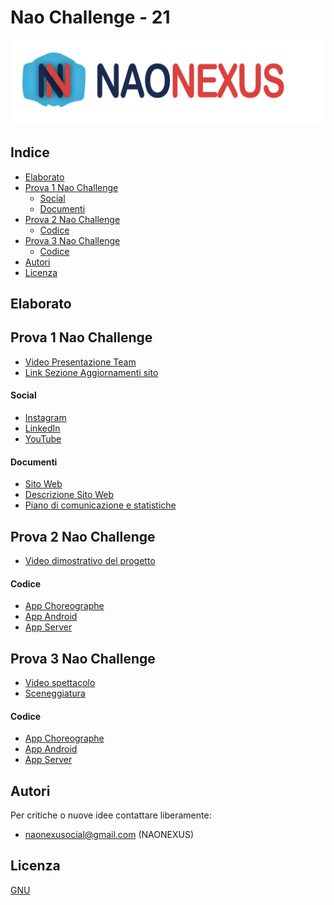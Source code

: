 # Nao Challenge - 21

![alt text](https://github.com/GiovanniBellorio/ChallengeNao21/blob/master/prova1/logo_conScritta.png)

## Indice

* [Elaborato](#Elaborato)
* [Prova 1 Nao Challenge](#Prova-1-Nao-Challenge)
	* [Social](#Social)
	* [Documenti](#Documenti)   
* [Prova 2 Nao Challenge](#Prova-2-Nao-Challenge)
	* [Codice](#Codice)
* [Prova 3 Nao Challenge](#Prova-3-Nao-Challenge)
	* [Codice](#Codice)
* [Autori](#Autori)
* [Licenza](#Licenza)


## Elaborato

## Prova 1 Nao Challenge

* [Video Presentazione Team]()
* [Link Sezione Aggiornamenti sito](https://naonexus.altervista.org/press/)

#### Social

* [Instagram](https://www.instagram.com/naonexus/)
* [LinkedIn](https://www.linkedin.com/in/nao-nexus-95b929208/)
* [YouTube](https://www.youtube.com/channel/UCGr9x7Fr44V628GJXwMe4Pg)

#### Documenti

* [Sito Web](https://naonexus.altervista.org/)
* [Descrizione Sito Web](https://github.com/GiovanniBellorio/ChallengeNao21/blob/master/prova1/sito_web_NaoNexus.pdf)
* [Piano di comunicazione e statistiche]()


## Prova 2 Nao Challenge

* [Video dimostrativo del progetto]()

#### Codice

* [App Choreographe](https://github.com/GiovanniBellorio/ChallengeNao21/tree/master/prova2/nao_project_zip)
* [App Android](https://github.com/GiovanniBellorio/ChallengeNao21/tree/master/prova2/app_joystick/app/src)
* [App Server](https://github.com/GiovanniBellorio/ChallengeNao21/blob/master/prova2/server/serverNAO.py)


## Prova 3 Nao Challenge

* [Video spettacolo]()
* [Sceneggiatura](https://github.com/GiovanniBellorio/ChallengeNao21/blob/master/prova3/sceneggiatura.pdf)

#### Codice

* [App Choreographe](https://github.com/GiovanniBellorio/ChallengeNao21/tree/master/prova3/studenti)
* [App Android](https://github.com/GiovanniBellorio/ChallengeNao21/tree/master/prova3/app_bottonistudenti)
* [App Server](https://github.com/GiovanniBellorio/ChallengeNao21/blob/master/prova3/server/serverNAO.py)


## Autori

Per critiche o nuove idee contattare liberamente:

* naonexusocial@gmail.com (NAONEXUS)


## Licenza

[GNU](https://www.gnu.org/licenses/gpl-3.0.html)